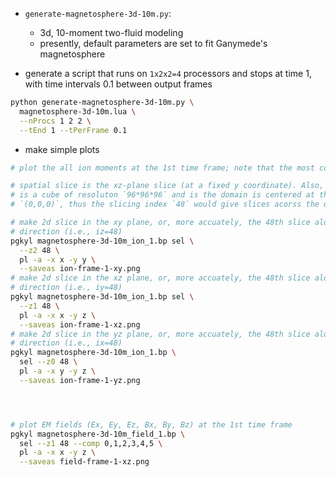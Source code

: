 - `generate-magnetosphere-3d-10m.py`:
  - 3d, 10-moment two-fluid modeling
  - presently, default parameters are set to fit Ganymede's magnetosphere

- generate a script that runs on `1x2x2=4` processors and stops at time 1, with time
  intervals 0.1 between output frames
```bash
python generate-magnetosphere-3d-10m.py \
  magnetosphere-3d-10m.lua \
  --nProcs 1 2 2 \
  --tEnd 1 --tPerFrame 0.1
```

- make simple plots
```bash
# plot the all ion moments at the 1st time frame; note that the most commonly used

# spatial slice is the xz-plane slice (at a fixed y coordinate). Also, the default grid
# is a cube of resoluton `96*96*96` and is the domain is centered at the origin
# `(0,0,0)`, thus the slicing index `48` would give slices acorss the origin

# make 2d slice in the xy plane, or, more accuately, the 48th slice along the z
# direction (i.e., iz=48)
pgkyl magnetosphere-3d-10m_ion_1.bp sel \
  --z2 48 \
  pl -a -x x -y y \
  --saveas ion-frame-1-xy.png
# make 2d slice in the xz plane, or, more accuately, the 48th slice along the y
# direction (i.e., iy=48)
pgkyl magnetosphere-3d-10m_ion_1.bp sel \
  --z1 48 \
  pl -a -x x -y z \
  --saveas ion-frame-1-xz.png
# make 2d slice in the yz plane, or, more accuately, the 48th slice along the x
# direction (i.e., ix=48)
pgkyl magnetosphere-3d-10m_ion_1.bp \
  sel --z0 48 \
  pl -a -x y -y z \
  --saveas ion-frame-1-yz.png




# plot EM fields (Ex, Ey, Ez, Bx, By, Bz) at the 1st time frame
pgkyl magnetosphere-3d-10m_field_1.bp \
  sel --z1 48 --comp 0,1,2,3,4,5 \
  pl -a -x x -y z \
  --saveas field-frame-1-xz.png
```
